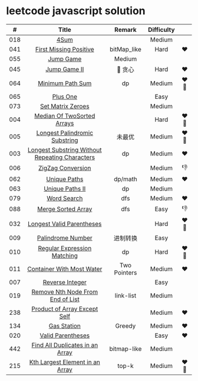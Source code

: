 # leetcode javascript solution

| # | Title | Remark | Difficulty | |
|:--:|:--:|:--:|:--:|:--:|
|018|[4Sum](https://github.com/MoruoFrog/leetcode/blob/master/018__4Sum.js)|  | Medium |
|041|[First Missing Positive](https://github.com/MoruoFrog/leetcode/blob/master/041__FirstMissingPositive.js)| bitMap_like | Hard | :heart: |
|055|[Jump Game](https://github.com/MoruoFrog/leetcode/blob/master/055__JumpGame.js)| Medium |
|045|[Jump Game II](https://github.com/MoruoFrog/leetcode/blob/master/045__JumpGame2.js)| 贪心| Hard | :heart: |
|064|[Minimum Path Sum](https://github.com/MoruoFrog/leetcode/blob/master/064__MinimumPathSum.js)|dp| Medium | :heart: :pushpin:|
|065|[Plus One](https://github.com/MoruoFrog/leetcode/blob/master/065__PlusOne.js)| | Easy |
|073|[Set Matrix Zeroes](https://github.com/MoruoFrog/leetcode/blob/master/073__SetMatrixZeroes.js)| | Medium |
|004|[Median Of TwoSorted Arrays](https://github.com/MoruoFrog/leetcode/blob/master/004__MedianOfTwoSortedArrays.js)|  | Hard | :heart: :pushpin:|
|005|[Longest Palindromic Substring](https://github.com/MoruoFrog/leetcode/blob/master/005__LongestPalindromicSubstring.js)| 未最优 | Medium |:heart: :pushpin: |
|003|[Longest Substring Without Repeating Characters](https://github.com/MoruoFrog/leetcode/blob/master/003__LongestSubstringWithoutRepeatingCharacters.js)| dp | Medium | :heart: |
|006|[ZigZag Conversion](https://github.com/MoruoFrog/leetcode/blob/master/006__ZigZagConversion.js)|  | Medium | :-1: |
|062|[Unique Paths](https://github.com/MoruoFrog/leetcode/blob/master/062__UniquePaths.js)| dp/math | Medium | :heart: |
|063|[Unique Paths II](https://github.com/MoruoFrog/leetcode/blob/master/063__UniquePathsII.js)| dp | Medium |  |
|079|[Word Search](https://github.com/MoruoFrog/leetcode/blob/master/079__WordSearch.js)| dfs | Medium | :heart: |
|088|[Merge Sorted Array](https://github.com/MoruoFrog/leetcode/blob/master/088__MergeSortedArray.js)| dfs | Easy | :-1: |
|032|[Longest Valid Parentheses](https://github.com/MoruoFrog/leetcode/blob/master/032_LongestValidParentheses.js)|  | Hard | :heart: :pushpin: |
|009|[Palindrome Number](https://github.com/MoruoFrog/leetcode/blob/master/009__PalindromeNumber.js)| 进制转换 | Easy | |
|010|[Regular Expression Matching](https://github.com/MoruoFrog/leetcode/blob/master/010__RegularExpressionMatching.js)| dp | Hard | :heart: :pushpin: |
|011|[Container With Most Water](https://github.com/MoruoFrog/leetcode/blob/master/011__ContainerWithMostWater.js)| Two Pointers | Medium | :heart: |
|007|[Reverse Integer](https://github.com/MoruoFrog/leetcode/blob/master/007__ReverseInteger.js)|  | Easy |  |
|019|[Remove Nth Node From End of List](https://github.com/MoruoFrog/leetcode/blob/master/019__RemoveNthNodeFromEndofList.js)| link-list | Medium |  |
|238|[Product of Array Except Self](https://github.com/MoruoFrog/leetcode/blob/master/238__ProductofArrayExceptSelf.js)|  | Medium | :heart: |
|134|[Gas Station](https://github.com/MoruoFrog/leetcode/blob/master/134__GasStation.js)| Greedy | Medium | :heart: |
|020|[Valid Parentheses](https://github.com/MoruoFrog/leetcode/blob/master/020__ValidParentheses.js)|  | Easy | :heart: |
|442|[Find All Duplicates in an Array](https://github.com/MoruoFrog/leetcode/blob/master/442__FindAllDuplicatesInAnArray.js)| bitmap-like | Medium | |
|215|[Kth Largest Element in an Array](https://github.com/MoruoFrog/leetcode/blob/master/215__KthLargestElementInAnArray.js)| top-k | Medium | :heart: :pushpin: |